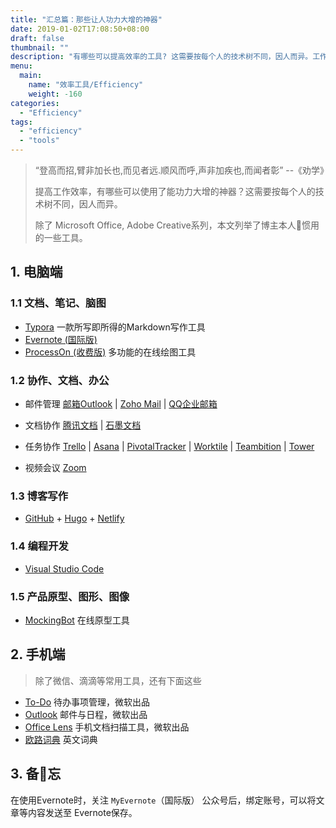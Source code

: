 ```yaml
---
title: "汇总篇：那些让人功力大增的神器"
date: 2019-01-02T17:08:50+08:00
draft: false
thumbnail: ""
description: "有哪些可以提高效率的工具? 这需要按每个人的技术树不同，因人而异。工作效率工作"
menu:
  main:
    name: "效率工具/Efficiency"
    weight: -160
categories:
  - "Efficiency"
tags:
  - "efficiency"
  - "tools"
---
```


> “登高而招,臂非加长也,而见者远.顺风而呼,声非加疾也,而闻者彰” --《劝学》
>
> 提高工作效率，有哪些可以使用了能功力大增的神器？这需要按每个人的技术树不同，因人而异。
>
> 除了 Microsoft Office, Adobe Creative系列，本文列举了博主本人惯用的一些工具。

## 1. 电脑端

### 1.1 文档、笔记、脑图

- [Typora](http://typora.io) 一款所写即所得的Markdown写作工具
- [Evernote (国际版)](https://evernote.com/)
- [ProcessOn (收费版)](https://www.processon.com/) 多功能的在线绘图工具

### 1.2 协作、文档、办公

- 邮件管理 [邮箱Outlook](https://outlook.live.com/) | [Zoho Mail](https://mail.zoho.com/) | [QQ企业邮箱](https://exmail.qq.com/)

- 文档协作 [腾讯文档](https://docs.qq.com/) | [石墨文档](https://shimo.im/)

- 任务协作 [Trello](https://trello.com/) | [Asana](https://asana.com/)  | [PivotalTracker](https://www.pivotaltracker.com/) | [Worktile](https://worktile.com) | [Teambition](https://www.teambition.com/projects) | [Tower](https://www.tower.im)

- 视频会议 [Zoom](https://zoom.us/)

### 1.3 博客写作

- [GitHub](https://www.github.com/) + [Hugo](https://gohugo.io/) + [Netlify](https://www.netlify.com/)

### 1.4 编程开发

- [Visual Studio Code](https://code.visualstudio.com/) 

### 1.5 产品原型、图形、图像

- [MockingBot](https://www.modao.cc/)  在线原型工具

## 2. 手机端

> 除了微信、滴滴等常用工具，还有下面这些

- [To-Do](#) 待办事项管理，微软出品
- [Outlook](#) 邮件与日程，微软出品
- [Office Lens](#) 手机文档扫描工具，微软出品
- [欧路词典](#) 英文词典


## 3. 备忘

在使用Evernote时，关注 `MyEvernote`（国际版） 公众号后，绑定账号，可以将文章等内容发送至 Evernote保存。 